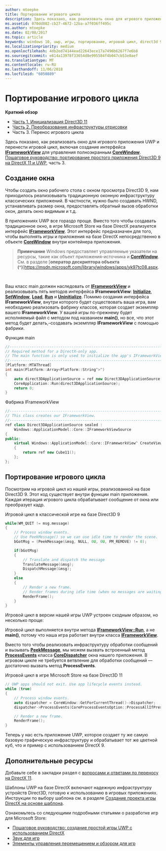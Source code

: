 ```yaml
---
author: mtoepke
title: Портирование игрового цикла
description: Здесь показано, как реализовать окно для игрового приложения UWP и перенести игровой цикл, включая создание интерфейса IFrameworkView для управления полноэкранным CoreWindow.
ms.assetid: 070dd802-cb27-4672-12ba-a7f036ff495c
ms.author: mtoepke
ms.date: 02/08/2017
ms.topic: article
keywords: windows 10, uwp, игры, портирование, игровой цикл, direct3d 9, directx 11
ms.localizationpriority: medium
ms.openlocfilehash: 4db2ed74144ead22643ece17a7496b6267f7e6b8
ms.sourcegitcommit: e814a13978f33654d8e995584f4b047cb53e0aef
ms.translationtype: MT
ms.contentlocale: ru-RU
ms.lasthandoff: 11/06/2018
ms.locfileid: "6050889"
---
```

# <a name="port-the-game-loop"></a>Портирование игрового цикла



**Краткий обзор**

-   [Часть 1. Инициализация Direct3D 11](simple-port-from-direct3d-9-to-11-1-part-1--initializing-direct3d.md)
-   [Часть 2. Преобразование инфраструктуры отрисовки](simple-port-from-direct3d-9-to-11-1-part-2--rendering.md)
-   Часть 3. Перенос игрового цикла


Здесь показано, как реализовать окно для игрового приложения UWP и перенести игровой цикл, включая создание интерфейса [**IFrameworkView**](https://msdn.microsoft.com/library/windows/apps/hh700478) для управления полноэкранным [**CoreWindow**](https://msdn.microsoft.com/library/windows/apps/br208225). [Пошаговое руководство: портирование простого приложения Direct3D 9 на DirectX 11 и UWP](walkthrough--simple-port-from-direct3d-9-to-11-1.md), часть 3.

## <a name="create-a-window"></a>Создание окна


Чтобы создать окно рабочего стола с окном просмотра Direct3D 9, нам приходилось реализовывать традиционную оконную инфраструктуру классических приложений. В частности, нужно было создавать HWND, устанавливать размер окна, предоставлять обратный вызов обработки окон, делать окно видимым и т.д.

В приложениях UWP все гораздо проще. Вместо того чтобы создавать традиционное окно, в игре Microsoft Store на базе DirectX реализуется интерфейс [**IFrameworkView**](https://msdn.microsoft.com/library/windows/apps/hh700478). Этот интерфейс предназначен для того, чтобы выполнять игры и приложения на базе DirectX непосредственно в объекте [**CoreWindow**](https://msdn.microsoft.com/library/windows/apps/br208225) внутри контейнера приложения.

> **Примечание**  Windows предоставляет управляемые указатели на ресурсы, такие как объект приложения-источника и [**CoreWindow**](https://msdn.microsoft.com/library/windows/apps/br208225). См. в разделе [**оператор дескриптора объекта (^)**]https://msdn.microsoft.com/library/windows/apps/yk97tc08.aspx.

 

Ваш класс main должен наследовать от [**IFrameworkView**](https://msdn.microsoft.com/library/windows/apps/hh700478) и реализовывать пять методов интерфейса **IFrameworkView**: [**Initialize**](https://msdn.microsoft.com/library/windows/apps/hh700495), [**SetWindow**](https://msdn.microsoft.com/library/windows/apps/hh700509), [**Load**](https://msdn.microsoft.com/library/windows/apps/hh700501), [**Run**](https://msdn.microsoft.com/library/windows/apps/hh700505) и [**Uninitialize**](https://msdn.microsoft.com/library/windows/apps/hh700523). Помимо создания интерфейса **IFrameworkView**, внутри которого будет существовать ваша игра, вам необходимо реализовать фабрику классов, которая создает экземпляр вашего **IFrameworkView**. У вашей игры по-прежнему будет исполняемый файл с методом под названием **main()**, но все, что этот метод будет делать,–создавать экземпляр **IFrameworkView** с помощью фабрики.

Функция main

```cpp
//-----------------------------------------------------------------------------
// Required method for a DirectX-only app.
// The main function is only used to initialize the app's IFrameworkView class.
//-----------------------------------------------------------------------------
[Platform::MTAThread]
int main(Platform::Array<Platform::String^>^)
{
    auto direct3DApplicationSource = ref new Direct3DApplicationSource();
    CoreApplication::Run(direct3DApplicationSource);
    return 0;
}
```

Фабрика IFrameworkView

```cpp
//-----------------------------------------------------------------------------
// This class creates our IFrameworkView.
//-----------------------------------------------------------------------------
ref class Direct3DApplicationSource sealed : 
    Windows::ApplicationModel::Core::IFrameworkViewSource
{
public:
    virtual Windows::ApplicationModel::Core::IFrameworkView^ CreateView()
    {
        return ref new Cube11();
    };
};
```

## <a name="port-the-game-loop"></a>Портирование игрового цикла


Посмотрим на игровой цикл из нашей игры, реализованной на базе Direct3D 9. Этот код существует внутри функции main приложения. Каждая итерация игрового цикла обрабатывает сообщение от окна или преобразует кадр.

Игровой цикл в классической игре на базе Direct3D 9

```cpp
while(WM_QUIT != msg.message)
{
    // Process window events.
    // Use PeekMessage() so we can use idle time to render the scene. 
    bGotMsg = (PeekMessage(&msg, NULL, 0U, 0U, PM_REMOVE) != 0);

    if(bGotMsg)
    {
        // Translate and dispatch the message
        TranslateMessage(&msg);
        DispatchMessage(&msg);
    }
    else
    {
        // Render a new frame.
        // Render frames during idle time (when no messages are waiting).
        RenderFrame();
    }
}
```

Игровой цикл в версии нашей игры UWP устроен сходным образом, но несколько проще:

Игровой цикл выполняется внутри метода [**IFrameworkView::Run**](https://msdn.microsoft.com/library/windows/apps/hh700505), а не **main()**, потому что наша игра работает внутри класса [**IFrameworkView**](https://msdn.microsoft.com/library/windows/apps/hh700478).

Вместо того чтобы реализовать инфраструктуру обработки сообщений и вызывать [**PeekMessage**](https://msdn.microsoft.com/library/windows/desktop/ms644943), мы можем вызвать встроенный метод [**ProcessEvents**](https://msdn.microsoft.com/library/windows/apps/br208215) класса [**CoreDispatcher**](https://msdn.microsoft.com/library/windows/apps/br208211) окна нашего приложения. В игровом цикле не требуется ветвление для обработки сообщений — достаточно вызвать метод **ProcessEvents**.

Игровой цикл в игре Microsoft Store на базе Direct3D 11

```cpp
// UWP apps should not exit. Use app lifecycle events instead.
while (true)
{
    // Process window events.
    auto dispatcher = CoreWindow::GetForCurrentThread()->Dispatcher;
    dispatcher->ProcessEvents(CoreProcessEventsOption::ProcessAllIfPresent);

    // Render a new frame.
    RenderFrame();
}
```

Теперь у нас есть приложение UWP, которое создает ту же самую базовую графическую инфраструктуру и обрабатывает тот же цветной куб, что и пример с использованием DirectX 9.

## <a name="where-do-i-go-from-here"></a>Дополнительные ресурсы


Добавьте себе в закладки раздел с [вопросами и ответами по переносу на DirectX 11](directx-porting-faq.md).

Шаблоны UWP на базе DirectX включают надежную инфраструктуру устройств Direct3D, готовую к использованию в игровых приложениях. Инструкции по выбору шаблона см. в разделе [Создание проекта игры DirectX на основе шаблона](user-interface.md).

Ознакомьтесь со следующими подробными статьями о разработке игр для Microsoft Store:

-   [Пошаговое руководство: создание простой игры UWP с использованием DirectX](tutorial--create-your-first-uwp-directx-game.md)
-   [Звук для игр](working-with-audio-in-your-directx-game.md)
-   [Элементы управления перемещением и обзором для игр](tutorial--adding-move-look-controls-to-your-directx-game.md)

 

 




